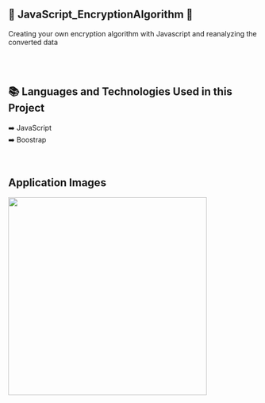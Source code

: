 ## 📌 JavaScript_EncryptionAlgorithm 📌

<p> Creating your own encryption algorithm with Javascript and reanalyzing the converted data </p>

<br/><br/>

 ## :books: Languages and Technologies Used in this Project
:arrow_right: JavaScript </br>
:arrow_right: Boostrap </br>

<br/>

 ## Application Images
 <p>
<a href="https://user-images.githubusercontent.com/44446749/137129115-5fc54def-7c93-4263-a7df-793bd58a59f7.png" target="_blank">
<img src="https://user-images.githubusercontent.com/44446749/137129115-5fc54def-7c93-4263-a7df-793bd58a59f7.png" width="400" style="max-width:200%;"></a>
</p>
  
